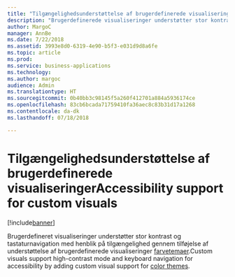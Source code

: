 ```yaml
---
title: "Tilgængelighedsunderstøttelse af brugerdefinerede visualiseringer"
description: "Brugerdefinerede visualiseringer understøtter stor kontrast og tastaturnavigation med henblik på tilgængelighed"
author: MargoC
manager: AnnBe
ms.date: 7/22/2018
ms.assetid: 3993e8d0-6319-4e90-b5f3-e031d9d8a6fe
ms.topic: article
ms.prod: 
ms.service: business-applications
ms.technology: 
ms.author: margoc
audience: Admin
ms.translationtype: HT
ms.sourcegitcommit: 0b40bb3c98145f5a260f412701a884a5936174ce
ms.openlocfilehash: 83cb6bcada71759410fa36aec8c83b31d17a1268
ms.contentlocale: da-dk
ms.lasthandoff: 07/18/2018

---
```

# <a name="accessibility-support-for-custom-visuals"></a><span data-ttu-id="497dd-103">Tilgængelighedsunderstøttelse af brugerdefinerede visualiseringer</span><span class="sxs-lookup"><span data-stu-id="497dd-103">Accessibility support for custom visuals</span></span>

[!include[banner](../../../includes/banner.md)]

<span data-ttu-id="497dd-104">Brugerdefineret visualiseringer understøtter stor kontrast og tastaturnavigation med henblik på tilgængelighed gennem tilføjelse af understøttelse af brugerdefinerede visualiseringer [farvetemaer](https://docs.microsoft.com/power-bi/desktop-report-themes).</span><span class="sxs-lookup"><span data-stu-id="497dd-104">Custom visuals support high-contrast mode and keyboard navigation for accessibility by adding custom visual support for [color themes](https://docs.microsoft.com/power-bi/desktop-report-themes).</span></span>

